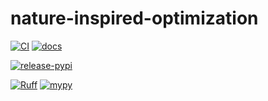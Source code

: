 # nature-inspired-optimization

[![CI](https://github.com/yu9824/nature-inspired-optimization/actions/workflows/CI.yml/badge.svg)](https://github.com/yu9824/nature-inspired-optimization/actions/workflows/CI.yml)
[![docs](https://github.com/yu9824/nature-inspired-optimization/actions/workflows/docs.yml/badge.svg)](https://github.com/yu9824/nature-inspired-optimization/actions/workflows/docs.yml)

[![release-pypi](https://github.com/yu9824/nature-inspired-optimization/actions/workflows/release-pypi.yml/badge.svg)](https://github.com/yu9824/nature-inspired-optimization/actions/workflows/release-pypi.yml)

[![Ruff](https://img.shields.io/endpoint?url=https://raw.githubusercontent.com/astral-sh/ruff/main/assets/badge/v2.json)](https://github.com/astral-sh/ruff)
[![mypy](https://www.mypy-lang.org/static/mypy_badge.svg)](https://github.com/python/mypy)

<!--
[![python_badge](https://img.shields.io/pypi/pyversions/nature-inspired-optimization)](https://pypi.org/project/nature-inspired-optimization/)
[![license_badge](https://img.shields.io/pypi/l/nature-inspired-optimization)](https://pypi.org/project/nature-inspired-optimization/)
[![PyPI version](https://badge.fury.io/py/nature-inspired-optimization.svg)](https://pypi.org/project/nature-inspired-optimization/)
[![Downloads](https://static.pepy.tech/badge/nature-inspired-optimization)](https://pepy.tech/project/nature-inspired-optimization)

[![Conda Version](https://img.shields.io/conda/vn/conda-forge/nature-inspired-optimization.svg)](https://anaconda.org/conda-forge/nature-inspired-optimization)
[![Conda Platforms](https://img.shields.io/conda/pn/conda-forge/nature-inspired-optimization.svg)](https://anaconda.org/conda-forge/nature-inspired-optimization)
-->
